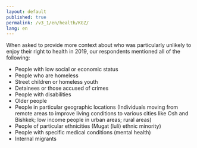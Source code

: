```yaml
---
layout: default
published: true
permalink: /v3_1/en/health/KGZ/
lang: en
---
```

When asked to provide more context about who was particularly unlikely to enjoy their right to health in 2019, our respondents mentioned all of the following: 

- People with low social or economic status 
- People who are homeless 
- Street children or homeless youth 
- Detainees or those accused of crimes 
- People with disabilities 
- Older people 
- People in particular geographic locations (Individuals moving from remote areas to improve living conditions to various cities like Osh and Bishkek; low income people in urban areas; rural areas) 
- People of particular ethnicities (Mugat (luli) ethnic minority) 
- People with specific medical conditions (mental health) 
- Internal migrants
